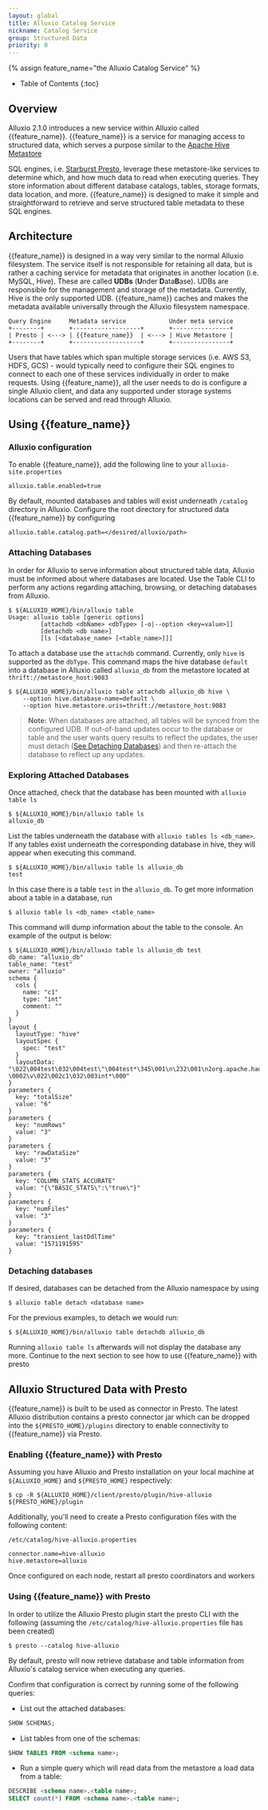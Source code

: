 ```yaml
---
layout: global
title: Alluxio Catalog Service
nickname: Catalog Service
group: Structured Data
priority: 0
---
```


{% assign feature_name="the Alluxio Catalog Service" %}

* Table of Contents
{:toc}

## Overview

Alluxio 2.1.0 introduces a new service within Alluxio called {{feature_name}}.
{{feature_name}} is a service for managing access to structured data, which serves a purpose similar to the
[Apache Hive Metastore](https://cwiki.apache.org/confluence/display/Hive/Design#Design-Metastore)

SQL engines, i.e. [Starburst Presto](https://starburstdata.com), leverage these metastore-like
services to determine which, and how much data to read when executing queries.
They store information about different database catalogs, tables, storage formats, data
location, and more.
{{feature_name}} is designed to make it simple and straightforward to retrieve and serve structured table
metadata to these SQL engines.


## Architecture

{{feature_name}} is designed in a way very similar to the normal Alluxio filesystem.
The service itself is not responsible for retaining all data, but is rather a caching service for
metadata that originates in another location (i.e. MySQL, Hive).
These are called **UDBs** (**U**nder **D**ata**B**ase).
UDBs are responsible for the management and storage of the metadata.
Currently, Hive is the only supported UDB.
{{feature_name}} caches and makes the metadata available universally through the Alluxio filesystem
namespace.

```
Query Engine     Metadata service            Under meta service
+--------+       +-------------------+       +----------------+
| Presto | <---> | {{feature_name}}  | <---> | Hive Metastore |
+--------+       +-------------------+       +----------------+
```

Users that have tables which span multiple storage services (i.e. AWS S3, HDFS, GCS) - would
typically need to configure their SQL engines to connect to each one of these services individually
in order to make requests.
Using {{feature_name}}, all the user needs to do is configure a single Alluxio client, and data any
supported under storage systems locations can be served and read through Alluxio.

## Using {{feature_name}}

### Alluxio configuration

To enable {{feature_name}}, add the following line to your `alluxio-site.properties`

```properties
alluxio.table.enabled=true
```

By default, mounted databases and tables will exist underneath `/catalog` directory in Alluxio.
Configure the root directory for structured data {{feature_name}} by configuring

```properties
alluxio.table.catalog.path=</desired/alluxio/path>
```

### Attaching Databases

In order for Alluxio to serve information about structured table data, Alluxio must be informed
about where databases are located.
Use the Table CLI to perform any actions regarding attaching, browsing, or detaching
databases from Alluxio.

```console
$ ${ALLUXIO_HOME}/bin/alluxio table
Usage: alluxio table [generic options]
         [attachdb <dbName> <dbType> [-o|--option <key=value>]]
         [detachdb <db name>]
         [ls [<database_name> [<table_name>]]]
```

To attach a database use the `attachdb` command. Currently, only `hive` is supported as the
`dbType`.
This command maps the hive database `default` into a database in Alluxio called `alluxio_db` from
the metastore located at `thrift://metastore_host:9083`

```console
$ ${ALLUXIO_HOME}/bin/alluxio table attachdb alluxio_db hive \
    --option hive.database-name=default \
    --option hive.metastore.uris=thrift://metastore_host:9083
```

> **Note:** When databases are attached, all tables will be synced from the configured UDB.
If out-of-band updates occur to the database or table and the user wants query results to reflect
the updates, the user must detach ([See Detaching Databases](#detaching-databases)) and then
re-attach the database to reflect up any updates.

### Exploring Attached Databases

Once attached, check that the database has been mounted with `alluxio table ls`

```console
$ ${ALLUXIO_HOME}/bin/alluxio table ls
alluxio_db
```

List the tables underneath the database with `alluxio tables ls <db_name>`.
If any tables exist underneath the corresponding database in hive, they will appear when executing
this command.

```console
$ ${ALLUXIO_HOME}/bin/alluxio table ls alluxio_db
test
```

In this case there is a table `test` in the `alluxio_db`.
To get more information about a table in a database, run
```console
$ alluxio table ls <db_name> <table_name>
```
This command will dump information about the table to the console.
An example of the output is below:

```console
$ ${ALLUXIO_HOME}/bin/alluxio table ls alluxio_db test
db_name: "alluxio_db"
table_name: "test"
owner: "alluxio"
schema {
  cols {
    name: "c1"
    type: "int"
    comment: ""
  }
}
layout {
  layoutType: "hive"
  layoutSpec {
    spec: "test"
  }
  layoutData: "\022\004test\032\004test\"\004test*\345\001\n\232\001\n2org.apache.hadoop.hive.serde2.lazy.LazySimpleSerDe\022(org.apache.hadoop.mapred.TextInputFormat\032:org.apache.hadoop.hive.ql.io.HiveIgnoreKeyTextOutputFormat\0227alluxio://localhost:19998/catalog/test/tables/test/hive\032\v\020\377\377\377\377\377\377\377\377\377\001 \0002\v\022\002c1\032\003int*\000"
}
parameters {
  key: "totalSize"
  value: "6"
}
parameters {
  key: "numRows"
  value: "3"
}
parameters {
  key: "rawDataSize"
  value: "3"
}
parameters {
  key: "COLUMN_STATS_ACCURATE"
  value: "{\"BASIC_STATS\":\"true\"}"
}
parameters {
  key: "numFiles"
  value: "3"
}
parameters {
  key: "transient_lastDdlTime"
  value: "1571191595"
}
```

### Detaching databases

If desired, databases can be detached from the Alluxio namespace by using

```console
$ alluxio table detach <database name>
```

For the previous examples, to detach we would run:

```console
$ ${ALLUXIO_HOME}/bin/alluxio table detachdb alluxio_db
```

Running `alluxio table ls` afterwards will not display the database any more.
Continue to the next section to see how to use {{feature_name}} with presto

## Alluxio Structured Data with Presto

{{feature_name}} is built to be used as connector in Presto.
The latest Alluxio distribution contains a presto connector jar which can be dropped into the
`${PRESTO_HOME}/plugins` directory to enable connectivity to {{feature_name}} via Presto.

### Enabling {{feature_name}} with Presto

Assuming you have Alluxio and Presto installation on your local machine at `${ALLUXIO_HOME}` and
`${PRESTO_HOME}` respectively:

```console
$ cp -R ${ALLUXIO_HOME}/client/presto/plugin/hive-alluxio ${PRESTO_HOME}/plugin
```

Additionally, you'll need to create a Presto configuration files with the following content:

`/etc/catalog/hive-alluxio.properties`
```properties
connector.name=hive-alluxio
hive.metastore=alluxio
```

Once configured on each node, restart all presto coordinators and workers

### Using {{feature_name}} with Presto

In order to utilize the Alluxio Presto plugin start the presto CLI with the following (assuming
the `/etc/catalog/hive-alluxio.properties` file has been created)

```console
$ presto --catalog hive-alluxio
```

By default, presto will now retrieve database and table information from Alluxio's catalog service
when executing any queries.

Confirm that configuration is correct by running some of the following queries:

- List out the attached databases:

```sql
SHOW SCHEMAS;
```

- List tables from one of the schemas:

```sql
SHOW TABLES FROM <schema name>;
```

- Run a simple query which will read data from the metastore a load data from a table:

```sql
DESCRIBE <schema name>.<table name>;
SELECT count(*) FROM <schema name>.<table name>;
```
